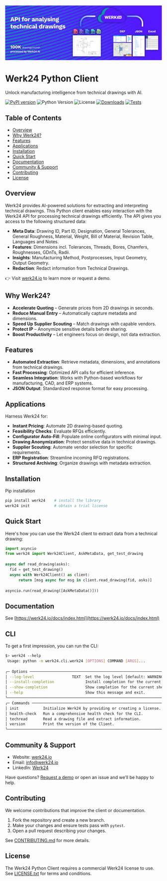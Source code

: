 <p align="center">
  <a href="https://werk24.io/?utm_source=github&utm_medium=logo" target="_blank">
    <img src="https://github.com/W24-Service-GmbH/.github/blob/prod/profile/Werk24_banner_GitHub.png?raw=true" alt="Werk24">
  </a>
</p>

# Werk24 Python Client

Unlock manufacturing intelligence from technical drawings with AI.

[![PyPI version](https://img.shields.io/pypi/v/werk24.svg)](https://pypi.python.org/pypi/werk24)
![Python Version](https://img.shields.io/pypi/pyversions/werk24.svg)
![License](https://img.shields.io/badge/license-commercial-blue)
[![Downloads](https://img.shields.io/pypi/dm/werk24.svg)](https://pypi.python.org/pypi/werk24)
[![Tests](https://github.com/W24-Service-GmbH/werk24-python/actions/workflows/python-test.yml/badge.svg)](https://github.com/W24-Service-GmbH/werk24-python/actions/workflows/python-test.yml)

## Table of Contents
- [Overview](#overview)
- [Why Werk24?](#why-werk24)
- [Features](#features)
- [Applications](#applications)
- [Installation](#installation)
- [Quick Start](#quick-start)
- [Documentation](#documentation)
- [Community & Support](#community--support)
- [Contributing](#contributing)
- [License](#license)

## Overview

Werk24 provides AI-powered solutions for extracting and interpreting technical drawings.
This Python client enables easy interaction with the Werk24 API for processing technical drawings efficiently.
The API gives you access to the following structured data:

- **Meta Data**: Drawing ID, Part ID, Designation, General Tolerances, General Roughness, Material, Weight, Bill of Material, Revision Table, Languages and Notes.
- **Features**: Dimensions incl. Tolerances, Threads, Bores, Chamfers, Roughnesses, GDnTs, Radii.
- **Insights**: Manufacturing Method, Postprocesses, Input Geometry, Output Geometry.
- **Redaction**: Redact information from Technical Drawings.

👉 Visit [werk24.io](https://werk24.io/?utm_source=github&utm_medium=feature_link) to learn more or request a demo.

## Why Werk24?

- **Accelerate Quoting** – Generate prices from 2D drawings in seconds.
- **Reduce Manual Entry** – Automatically capture metadata and dimensions.
- **Speed Up Supplier Scouting** – Match drawings with capable vendors.
- **Protect IP** – Anonymize sensitive details before sharing.
- **Boost Productivity** – Let engineers focus on design, not data extraction.

## Features

- **Automated Extraction**: Retrieve metadata, dimensions, and annotations from technical drawings.
- **Fast Processing**: Optimized API calls for efficient inference.
- **Seamless Integration**: Works with Python-based workflows for manufacturing, CAD, and ERP systems.
- **JSON Output**: Standardized response format for easy processing.

## Applications

Harness Werk24 for:

- **Instant Pricing**: Automate 2D drawing-based quoting.
- **Feasibility Checks**: Evaluate RFQs efficiently.
- **Configurator Auto-Fill**: Populate online configurators with minimal input.
- **Drawing Anonymization**: Protect sensitive data in technical drawings.
- **Supplier Scouting**: Automate vendor selection for specific requirements.
- **ERP Registration**: Streamline incoming RFQ registrations.
- **Structured Archiving**: Organize drawings with metadata extraction.

## Installation

Pip installation

```bash
pip install werk24    # install the library
werk24 init           # obtain a trial license
```

## Quick Start

Here's how you can use the Werk24 client to extract data from a technical drawing:

```python
import asyncio
from werk24 import Werk24Client, AskMetaData, get_test_drawing

async def read_drawing(asks):
  fid = get_test_drawing()
  async with Werk24Client() as client:
      return [msg async for msg in client.read_drawing(fid, asks)]

asyncio.run(read_drawing([AskMetaData()]))
```

## Documentation

See [https://werk24.io/docs/index.html](https://werk24.io/docs/index.html)

## CLI

To get a first impression, you can run the CLI:

```bash
$> werk24 --help
 Usage: python -m werk24.cli.werk24 [OPTIONS] COMMAND [ARGS]...

╭─ Options ─────────────────────────────────────────────────────────────────────────────────╮
│ --log-level                 TEXT  Set the log level [default: WARNING]                    │
│ --install-completion              Install completion for the current shell.               │
│ --show-completion                 Show completion for the current shell, to copy it or... |
│ --help                            Show this message and exit.                             │
╰───────────────────────────────────────────────────────────────────────────────────────────╯
╭─ Commands ────────────────────────────────────────────────────────────────────────────────╮
│ init           Initialize Werk24 by providing or creating a license.                      │
│ health-check   Run a comprehensive health check for the CLI.                              │
│ techread       Read a drawing file and extract information.                               │
│ version        Print the version of the Client.                                           │
╰───────────────────────────────────────────────────────────────────────────────────────────╯

```

## Community & Support

- Website: [werk24.io](https://werk24.io/?utm_source=github&utm_medium=community_link)
- Email: [info@werk24.io](mailto:info@werk24.io)
- LinkedIn: [Werk24](https://www.linkedin.com/company/werk24/)

Have questions? [Request a demo](https://werk24.io/?utm_source=github&utm_medium=request_demo) or open an issue and we’ll be happy to help.

## Contributing

We welcome contributions that improve the client or documentation.

1. Fork the repository and create a new branch.
2. Make your changes and ensure tests pass with `pytest`.
3. Open a pull request describing your changes.

See [CONTRIBUTING.md](CONTRIBUTING.md) for more details.

## License

The Werk24 Python Client requires a commercial Werk24 license to use.
See [LICENSE.txt](LICENSE.txt) for terms and conditions.
